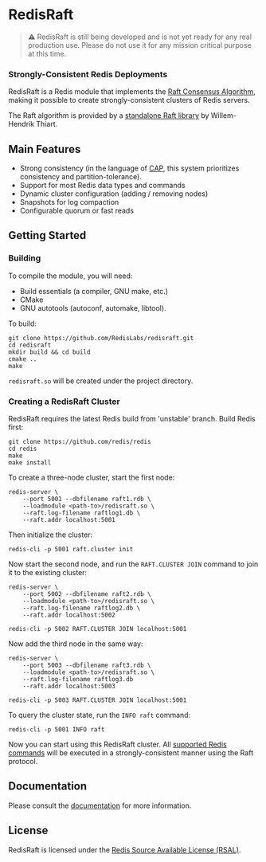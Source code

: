 # RedisRaft

> :warning: RedisRaft is still being developed and is not yet ready for any real production use. Please do not use it for any mission critical purpose at this time.

### Strongly-Consistent Redis Deployments

RedisRaft is a Redis module that implements the [Raft Consensus
Algorithm](https://raft.github.io/), making it possible to create strongly-consistent clusters of Redis servers.

The Raft algorithm is provided by a [standalone Raft
library](https://github.com/willemt/raft) by Willem-Hendrik Thiart.

## Main Features

* Strong consistency (in the language of [CAP](https://en.wikipedia.org/wiki/CAP_theorem), this system prioritizes consistency and partition-tolerance).
* Support for most Redis data types and commands
* Dynamic cluster configuration (adding / removing nodes)
* Snapshots for log compaction
* Configurable quorum or fast reads

## Getting Started

### Building

To compile the module, you will need:
* Build essentials (a compiler, GNU make, etc.)
* CMake
* GNU autotools (autoconf, automake, libtool).

To build:

    git clone https://github.com/RedisLabs/redisraft.git
    cd redisraft
    mkdir build && cd build
    cmake ..
    make

`redisraft.so` will be created under the project directory.

### Creating a RedisRaft Cluster

RedisRaft requires the latest Redis build from 'unstable' branch. Build Redis first:
    
    git clone https://github.com/redis/redis  
    cd redis
    make 
    make install

To create a three-node cluster, start the first node:

    redis-server \
        --port 5001 --dbfilename raft1.rdb \
        --loadmodule <path-to>/redisraft.so \
        --raft.log-filename raftlog1.db \
        --raft.addr localhost:5001

Then initialize the cluster:

    redis-cli -p 5001 raft.cluster init

Now start the second node, and run the `RAFT.CLUSTER JOIN` command to join it to the existing cluster:

    redis-server \
        --port 5002 --dbfilename raft2.rdb \
        --loadmodule <path-to>/redisraft.so \
        --raft.log-filename raftlog2.db \
        --raft.addr localhost:5002

    redis-cli -p 5002 RAFT.CLUSTER JOIN localhost:5001

Now add the third node in the same way:

    redis-server \
        --port 5003 --dbfilename raft3.rdb \
        --loadmodule <path-to>/redisraft.so \
        --raft.log-filename raftlog3.db 
        --raft.addr localhost:5003

    redis-cli -p 5003 RAFT.CLUSTER JOIN localhost:5001

To query the cluster state, run the `INFO raft` command:

    redis-cli -p 5001 INFO raft

Now you can start using this RedisRaft cluster. All [supported Redis commands](docs/Using.md) will be executed in a strongly-consistent manner using the Raft protocol.

## Documentation

Please consult the [documentation](docs/TOC.md) for more information.

## License

RedisRaft is licensed under the [Redis Source Available License (RSAL)](LICENSE.rsal).
